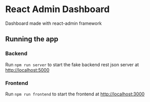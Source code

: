# React Admin Dashboard

Dashboard made with react-admin framework

## Running the app

### Backend

Run `npm run server` to start the fake backend rest json server at [http://localhost:5000](http://localhost:5000)

### Frontend

Run `npm run frontend` to start the frontend at [http://localhost:3000](http://localhost:3000)